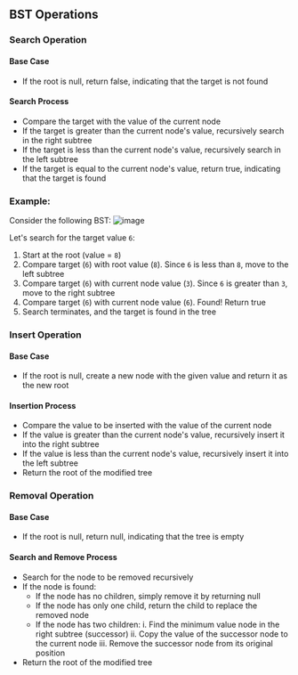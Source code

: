 ## BST Operations

### Search Operation

#### Base Case
- If the root is null, return false, indicating that the target is not found

#### Search Process
- Compare the target with the value of the current node
- If the target is greater than the current node's value, recursively search in the right subtree
- If the target is less than the current node's value, recursively search in the left subtree
- If the target is equal to the current node's value, return true, indicating that the target is found

### Example:

Consider the following BST:
![image](https://github.com/aggelospaschos/data_structures_and_algorithms/assets/126016238/8892a79a-963d-479e-a1c4-d4b086cb3243)

Let's search for the target value `6`:

1. Start at the root (value = `8`)
2. Compare target (`6`) with root value (`8`). Since `6` is less than `8`, move to the left subtree
3. Compare target (`6`) with current node value (`3`). Since `6` is greater than `3`, move to the right subtree
4. Compare target (`6`) with current node value (`6`). Found! Return true
5. Search terminates, and the target is found in the tree

### Insert Operation

#### Base Case
- If the root is null, create a new node with the given value and return it as the new root

#### Insertion Process
- Compare the value to be inserted with the value of the current node
- If the value is greater than the current node's value, recursively insert it into the right subtree
- If the value is less than the current node's value, recursively insert it into the left subtree
- Return the root of the modified tree

### Removal Operation

#### Base Case
- If the root is null, return null, indicating that the tree is empty

#### Search and Remove Process
- Search for the node to be removed recursively
- If the node is found:
  - If the node has no children, simply remove it by returning null
  - If the node has only one child, return the child to replace the removed node
  - If the node has two children:
    i. Find the minimum value node in the right subtree (successor)
    ii. Copy the value of the successor node to the current node
    iii. Remove the successor node from its original position
- Return the root of the modified tree

